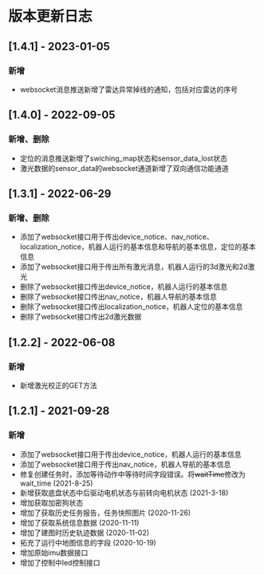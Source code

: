 # 版本更新日志

## [1.4.1] - 2023-01-05
### 新增
- websocket消息推送新增了雷达异常掉线的通知，包括对应雷达的序号

## [1.4.0] - 2022-09-05
### 新增、删除
- 定位的消息推送新增了swiching_map状态和sensor_data_lost状态
- 激光数据的sensor_data的websocket通道新增了双向通信功能通道

## [1.3.1] - 2022-06-29
### 新增、删除
- 添加了websocket接口用于传出device_notice、nav_notice、localization_notice，机器人运行的基本信息和导航的基本信息，定位的基本信息
- 添加了websocket接口用于传出所有激光消息，机器人运行的3d激光和2d激光
- 删除了websocket接口传出device_notice，机器人运行的基本信息
- 删除了websocket接口传出nav_notice，机器人导航的基本信息
- 删除了websocket接口传出localization_notice，机器人定位的基本信息
- 删除了websocket接口传出2d激光数据

## [1.2.2] - 2022-06-08
### 新增
- 新增激光校正的GET方法

## [1.2.1] - 2021-09-28
### 新增
- 添加了websocket接口用于传出device_notice，机器人运行的基本信息
- 添加了websocket接口用于传出nav_notice，机器人导航的基本信息
- 修复创建任务时，添加等待动作中等待时间字段错误。将~~waitTime~~修改为wait_time (2021-8-25)
- 新增获取底盘状态中后驱动电机状态与前转向电机状态 (2021-3-18)
- 增加获取加密狗状态
- 增加了获取历史任务报告，任务快照图片 (2020-11-26)
- 增加了获取系统信息数据 (2020-11-11)
- 增加了建图时历史轨迹数据 (2020-11-02)
- 拓充了运行中地图信息的字段 (2020-10-19)
- 增加原始imu数据接口
- 增加了控制中led控制接口 